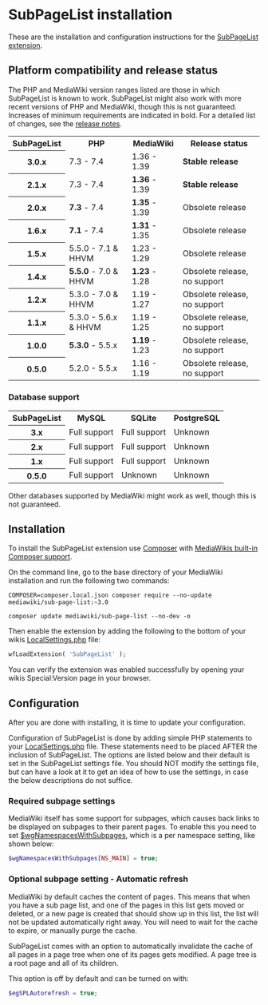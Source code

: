 # SubPageList installation

These are the installation and configuration instructions for the [SubPageList extension](../README.md).

## Platform compatibility and release status

The PHP and MediaWiki version ranges listed are those in which SubPageList is known to work. SubPageList might also
work with more recent versions of PHP and MediaWiki, though this is not guaranteed. Increases of
minimum requirements are indicated in bold. For a detailed list of changes, see the [release notes](RELEASE-NOTES.md).

<table>
	<tr>
		<th>SubPageList</th>
		<th>PHP</th>
		<th>MediaWiki</th>
		<th>Release status</th>
	</tr>
	<tr>
		<th>3.0.x</th>
		<td>7.3 - 7.4</td>
		<td>1.36 - 1.39</td>
		<td><strong>Stable release</strong></td>
	</tr>
	<tr>
		<th>2.1.x</th>
		<td>7.3 - 7.4</td>
		<td><strong>1.36</strong> - 1.39</td>
		<td><strong>Stable release</strong></td>
	</tr>
	<tr>
		<th>2.0.x</th>
		<td><strong>7.3</strong> - 7.4</td>
		<td><strong>1.35</strong> - 1.39</td>
		<td>Obsolete release</td>
	</tr>
	<tr>
		<th>1.6.x</th>
		<td><strong>7.1</strong> - 7.4</td>
		<td><strong>1.31</strong> - 1.35</td>
		<td>Obsolete release</td>
	</tr>
	<tr>
		<th>1.5.x</th>
		<td>5.5.0 - 7.1 & HHVM</td>
		<td>1.23 - 1.29</td>
		<td>Obsolete release</td>
	</tr>
	<tr>
		<th>1.4.x</th>
		<td><strong>5.5.0</strong> - 7.0 & HHVM</td>
		<td><strong>1.23</strong> - 1.28</td>
		<td>Obsolete release, no support</td>
	</tr>
	<tr>
		<th>1.2.x</th>
		<td>5.3.0 - 7.0 & HHVM</td>
		<td>1.19 - 1.27</td>
		<td>Obsolete release, no support</td>
	</tr>
	<tr>
		<th>1.1.x</th>
		<td>5.3.0 - 5.6.x & HHVM</td>
		<td>1.19 - 1.25</td>
		<td>Obsolete release, no support</td>
	</tr>
	<tr>
		<th>1.0.0</th>
		<td><strong>5.3.0</strong> - 5.5.x</td>
		<td><strong>1.19</strong> - 1.23</td>
		<td>Obsolete release, no support</td>
	</tr>
	<tr>
		<th>0.5.0</th>
		<td>5.2.0 - 5.5.x</td>
		<td>1.16 - 1.19</td>
		<td>Obsolete release, no support</td>
	</tr>
</table>

### Database support

<table>
	<tr>
		<th>SubPageList</th>
		<th>MySQL</th>
		<th>SQLite</th>
		<th>PostgreSQL</th>
	</tr>
	<tr>
		<th>3.x</th>
		<td>Full support</td>
		<td>Full support</td>
		<td>Unknown</td>
	</tr>
	<tr>
		<th>2.x</th>
		<td>Full support</td>
		<td>Full support</td>
		<td>Unknown</td>
	</tr>
	<tr>
		<th>1.x</th>
		<td>Full support</td>
		<td>Full support</td>
		<td>Unknown</td>
	</tr>
	<tr>
		<th>0.5.0</th>
		<td>Full support</td>
		<td>Unknown</td>
		<td>Unknown</td>
	</tr>
</table>

Other databases supported by MediaWiki might work as well, though this is not guaranteed.


## Installation

To install the SubPageList extension use [Composer] with [MediaWikis built-in Composer support].

On the command line, go to the base directory of your MediaWiki installation and run the
following two commands:

```shell script
COMPOSER=composer.local.json composer require --no-update mediawiki/sub-page-list:~3.0
```

```shell script
composer update mediawiki/sub-page-list --no-dev -o
```

Then enable the extension by adding the following to the bottom of your wikis
[LocalSettings.php] file:

```php
wfLoadExtension( 'SubPageList' );
```

You can verify the extension was enabled successfully by opening your wikis Special:Version
page in your browser.


## Configuration

After you are done with installing, it is time to update your configuration.

Configuration of SubPageList is done by adding simple PHP statements to your
[LocalSettings.php] file. These statements need to be placed AFTER the inclusion
of SubPageList. The options are listed below and their default is set in the SubPageList
settings file. You should NOT modify the settings file, but can have a look
at it to get an idea of how to use the settings, in case the below descriptions
do not suffice.

### Required subpage settings

MediaWiki itself has some support for subpages, which causes back links
to be displayed on subpages to their parent pages. To enable this you
need to set [$wgNamespacesWithSubpages], which is a per namespace setting,
like shown below:

```php
$wgNamespacesWithSubpages[NS_MAIN] = true;
```

### Optional subpage setting - Automatic refresh

MediaWiki by default caches the content of pages. This means that when you have
a sub page list, and one of the pages in this list gets moved or deleted, or a
new page is created that should show up in this list, the list will not be updated
automatically right away. You will need to wait for the cache to expire, or manually
purge the cache.

SubPageList comes with an option to automatically invalidate the cache of all pages
in a page tree when one of its pages gets modified. A page tree is a root page and
all of its children.

This option is off by default and can be turned on with:

```php
$egSPLAutorefresh = true;
```

[Composer]: https://getcomposer.org
[MediaWikis built-in Composer support]: https://www.mediawiki.org/wiki/Composer
[LocalSettings.php]: https://www.mediawiki.org/wiki/Manual:LocalSettings.php
[$wgNamespacesWithSubpages]: https://www.mediawiki.org/wiki/Manual:$wgNamespacesWithSubpages

